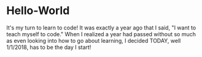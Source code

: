 # Hello-World
It's my turn to learn to code!
It was exactly a year ago that I said, "I want to teach myself to code."
When I realized a year had passed without so much as even looking into how to go about learning, I decided TODAY, well 1/1/2018, has to be the day I start!
